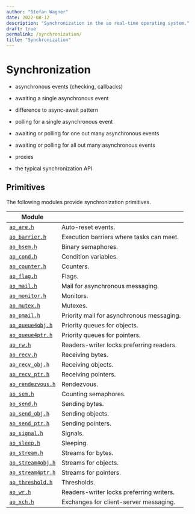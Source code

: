 ```yaml
---
author: "Stefan Wagner"
date: 2022-08-12
description: "Synchronization in the ao real-time operating system."
draft: true
permalink: /synchronization/
title: "Synchronization"
---
```


# Synchronization

- asynchronous events (checking, callbacks)

- awaiting a single asynchronous event
- difference to async-await pattern

- polling for a single asynchronous event

- awaiting or polling for one out many asynchronous events
- awaiting or polling for all out many asynchronous events

- proxies

- the typical synchronization API

## Primitives

The following modules provide synchronization primitives.

| Module | |
|--------|-|
| [`ao_are.h`](modules/are.md) | Auto-reset events. |
| [`ao_barrier.h`](modules/barrier.md) | Execution barriers where tasks can meet. |
| [`ao_bsem.h`](modules/bsem.md) | Binary semaphores. |
| [`ao_cond.h`](modules/cond.md) | Condition variables. |
| [`ao_counter.h`](modules/counter.md) | Counters. |
| [`ao_flag.h`](modules/flag.md) | Flags. |
| [`ao_mail.h`](modules/mail.md) | Mail for asynchronous messaging. |
| [`ao_monitor.h`](modules/monitor.md) | Monitors. |
| [`ao_mutex.h`](modules/mutex.md) | Mutexes. |
| [`ao_pmail.h`](modules/pmail.md) | Priority mail for asynchronous messaging. |
| [`ao_queue4obj.h`](modules/queue4obj.md) | Priority queues for objects. |
| [`ao_queue4ptr.h`](modules/queue4ptr.md) | Priority queues for pointers. |
| [`ao_rw.h`](modules/rw.md) | Readers-writer locks preferring readers. |
| [`ao_recv.h`](modules/recv.md) | Receiving bytes. |
| [`ao_recv_obj.h`](modules/recv-obj.md) | Receiving objects. |
| [`ao_recv_ptr.h`](modules/recv-ptr.md) | Receiving pointers. |
| [`ao_rendezvous.h`](modules/rendezvous.md) | Rendezvous. |
| [`ao_sem.h`](modules/sem.md) | Counting semaphores. |
| [`ao_send.h`](modules/send.md) | Sending bytes. |
| [`ao_send_obj.h`](modules/send-obj.md) | Sending objects. |
| [`ao_send_ptr.h`](modules/send-ptr.md) | Sending pointers. |
| [`ao_signal.h`](modules/signal.md) | Signals. |
| [`ao_sleep.h`](modules/sleep.md) | Sleeping. |
| [`ao_stream.h`](modules/stream.md) | Streams for bytes. |
| [`ao_stream4obj.h`](modules/stream4obj.md) | Streams for objects. |
| [`ao_stream4ptr.h`](modules/stream4ptr.md) | Streams for pointers. |
| [`ao_threshold.h`](modules/threshold.md) | Thresholds. |
| [`ao_wr.h`](modules/wr.md) | Readers-writer locks preferring writers. |
| [`ao_xch.h`](modules/xch.md) | Exchanges for client-server messaging. |
